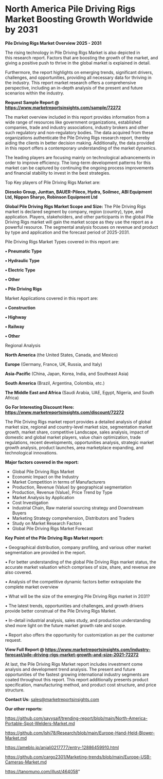 # North America Pile Driving Rigs Market Boosting Growth Worldwide by 2031

<Strong> Pile Driving Rigs Market Overview 2025 - 2031</strong>

The rising technology in Pile Driving Rigs Market is also depicted in this research report. Factors that are boosting the growth of the market, and giving a positive push to thrive in the global market is explained in detail.

Furthermore, the report highlights on emerging trends, significant drivers, challenges, and opportunities, providing all necessary data for thriving in the industry. This report market research offers a comprehensive perspective, including an in-depth analysis of the present and future scenarios within the industry.

<strong>Request Sample Report @ <a href=https://www.marketreportsinsights.com/sample/72272>https://www.marketreportsinsights.com/sample/72272</a></strong>

The market overview included in this report provides information from a wide range of resources like government organizations, established companies, trade and industry associations, industry brokers and other such regulatory and non-regulatory bodies. The data acquired from these organizations authenticate the Pile Driving Rigs research report, thereby aiding the clients in better decision making. Additionally, the data provided in this report offers a contemporary understanding of the market dynamics.

The leading players are focusing mainly on technological advancements in order to improve efficiency. The long-term development patterns for this market can be captured by continuing the ongoing process improvements and financial stability to invest in the best strategies.

Top Key players of Pile Driving Rigs Market are:

<strong>Dieseko Group, Junttan, BAUER-Pileco, Hydra, Soilmec, ABI Equipment Ltd, Nippon Sharyo, Robinson Equipment Ltd</strong>

<strong><b>Global Pile Driving Rigs Market Scope and Size:</b></strong>
The Pile Driving Rigs market is declared segment by company, region (country), type, and application. Players, stakeholders, and other participants in the global Pile Driving Rigs market will gain the market scope as they use the report as a powerful resource. The segmental analysis focuses on revenue and product by type and application and the forecast period of 2025-2031.

Pile Driving Rigs Market Types covered in this report are:

<strong>• Pneumatic Type

• Hydraulic Type

• Electric Type

• Other

• Pile Driving Rigs</strong>

Market Applications covered in this report are:

<strong>• Construction

• Highway

• Railway

• Other</strong> 

Regional Analysis

<strong>North America</strong> (the United States, Canada, and Mexico)

<strong>Europe</strong> (Germany, France, UK, Russia, and Italy)

<strong>Asia-Pacific</strong> (China, Japan, Korea, India, and Southeast Asia)

<strong>South America</strong> (Brazil, Argentina, Colombia, etc.)

<strong>The Middle East and Africa</strong> (Saudi Arabia, UAE, Egypt, Nigeria, and South Africa)

<strong>Go For Interesting Discount Here: <a href=https://www.marketreportsinsights.com/discount/72272>https://www.marketreportsinsights.com/discount/72272</a></strong>

The Pile Driving Rigs market report provides a detailed analysis of global market size, regional and country-level market size, segmentation market growth, market share, competitive Landscape, sales analysis, impact of domestic and global market players, value chain optimization, trade regulations, recent developments, opportunities analysis, strategic market growth analysis, product launches, area marketplace expanding, and technological innovations.

<strong><b>Major factors covered in the report:</b></strong>
<ul>
  <li>Global Pile Driving Rigs Market </li>
  <li>Economic Impact on the Industry</li>
  <li>Market Competition in terms of Manufacturers</li>
  <li>Production, Revenue (Value) by geographical segmentation</li>
  <li>Production, Revenue (Value), Price Trend by Type</li>
  <li>Market Analysis by Application</li>
  <li>Cost Investigation</li>
  <li>Industrial Chain, Raw material sourcing strategy and Downstream Buyers</li>
  <li>Marketing Strategy comprehension, Distributors and Traders</li>
  <li>Study on Market Research Factors</li>
  <li>Global Pile Driving Rigs Market Forecast</li>
</ul>

<strong><b>Key Point of the Pile Driving Rigs Market report:</b></strong>

• Geographical distribution, company profiling, and various other market segmentation are provided in the report.

• For better understanding of the global Pile Driving Rigs market status, the accurate market valuation which comprises of size, share, and revenue are also covered.

• Analysis of the competitive dynamic factors better extrapolate the complete market overview

• What will be the size of the emerging Pile Driving Rigs market in 2031?

• The latest trends, opportunities and challenges, and growth drivers provide better construal of the Pile Driving Rigs Market.

• In-detail industrial analysis, sales study, and production understanding shed more light on the future market growth rate and scope.

• Report also offers the opportunity for customization as per the customer request.

<strong><b>View Full Report @ <a href=https://www.marketreportsinsights.com/industry-forecast/pile-driving-rigs-market-growth-and-size-2021-72272>https://www.marketreportsinsights.com/industry-forecast/pile-driving-rigs-market-growth-and-size-2021-72272</a></b></strong>


At last, the Pile Driving Rigs Market report includes investment come analysis and development trend analysis. The present and future opportunities of the fastest growing international industry segments are coated throughout this report. This report additionally presents product specification, manufacturing method, and product cost structure, and price structure.

<strong>Contact Us:</strong>
sales@marketreportsinsights.com

<strong>Our other reports:</strong>

<a href=https://github.com/sayysaif/trending-report/blob/main/North-America-Portable-Spot-Welders-Market.md>https://github.com/sayysaif/trending-report/blob/main/North-America-Portable-Spot-Welders-Market.md</a>

<a href=https://github.com/Ishi78/Research/blob/main/Europe-Hand-Held-Blower-Market.md>https://github.com/Ishi78/Research/blob/main/Europe-Hand-Held-Blower-Market.md</a>

<a href=https://ameblo.jp/anjali0217777/entry-12886459910.html>https://ameblo.jp/anjali0217777/entry-12886459910.html</a>

<a href=https://github.com/cargo2301/Marketing-trends/blob/main/Europe-USB-Cameras-Market.md>https://github.com/cargo2301/Marketing-trends/blob/main/Europe-USB-Cameras-Market.md</a>

<a href=https://tanomuno.com/illust/464058>https://tanomuno.com/illust/464058</a>"
